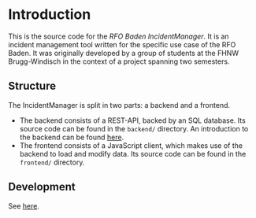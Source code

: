 # Introduction

This is the source code for the _RFO Baden IncidentManager_.
It is an incident management tool written for the specific use case of the RFO Baden.
It was originally developed by a group of students at the FHNW Brugg-Windisch in the context of a project spanning two semesters.

## Structure

The IncidentManager is split in two parts: a backend and a frontend.

- The backend consists of a REST-API, backed by an SQL database.
  Its source code can be found in the `backend/` directory.
  An introduction to the backend can be found [here](./backend/001-backend-introduction.md).
- The frontend consists of a JavaScript client, which makes use of the backend to load and modify data.
  Its source code can be found in the `frontend/` directory.

## Development

See [here](./002-development.md).

